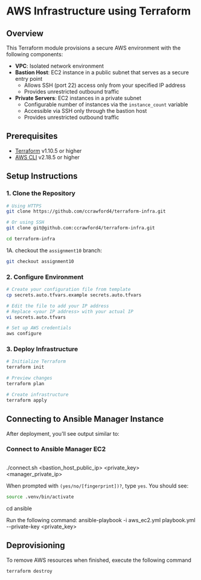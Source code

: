 # AWS Infrastructure using Terraform

## Overview

This Terraform module provisions a secure AWS environment with the following components:

- **VPC**: Isolated network environment
- **Bastion Host**: EC2 instance in a public subnet that serves as a secure entry point
  - Allows SSH (port 22) access only from your specified IP address
  - Provides unrestricted outbound traffic
- **Private Servers**: EC2 instances in a private subnet
  - Configurable number of instances via the `instance_count` variable
  - Accessible via SSH only through the bastion host
  - Provides unrestricted outbound traffic

## Prerequisites

- [Terraform](https://developer.hashicorp.com/terraform/install) v1.10.5 or higher
- [AWS CLI](https://docs.aws.amazon.com/cli/latest/userguide/getting-started-install.html) v2.18.5 or higher

## Setup Instructions

### 1. Clone the Repository

```bash
# Using HTTPS
git clone https://github.com/ccrawford4/terraform-infra.git 

# Or using SSH
git clone git@github.com:ccrawford4/terraform-infra.git

cd terraform-infra
```

1A. checkout the `assignment10` branch:
```bash
git checkout assignment10
```

### 2. Configure Environment

```bash
# Create your configuration file from template
cp secrets.auto.tfvars.example secrets.auto.tfvars

# Edit the file to add your IP address
# Replace <your IP address> with your actual IP
vi secrets.auto.tfvars

# Set up AWS credentials
aws configure
```

### 3. Deploy Infrastructure

```bash
# Initialize Terraform
terraform init

# Preview changes
terraform plan

# Create infrastructure
terraform apply
```

## Connecting to Ansible Manager Instance

After deployment, you'll see output similar to:

### Connect to Ansible Manager EC2

```bash
```
./connect.sh <bastion_host_public_ip> <private_key> <manager_private_ip>

When prompted with `(yes/no/[fingerprint])?`, type `yes`. You should see:

<insert image></insert>

```bash
source .venv/bin/activate
```

cd ansible

Run the following command:
ansible-playbook -i aws_ec2.yml playbook.yml --private-key <private_key>

## Deprovisioning
To remove AWS resources when finished, execute the following command
```bash
terraform destroy
```
